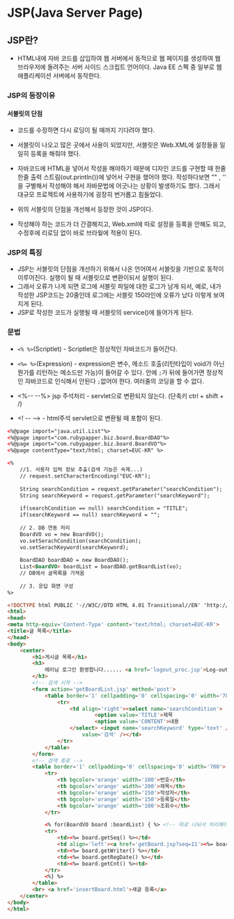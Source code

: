 # JSP(Java Server Page)
## JSP란?
* HTML내에 자바 코드를 삽입하여 웹 서버에서 동적으로 웹 페이지를 생성하여 웹 브라우저에 돌려주는 서버 사이드 스크립트 언어이다.
Java EE 스펙 중 일부로 웹 애플리케이션 서버에서 동작한다.

### JSP의 등장이유
#### 서블릿의 단점
* 코드를 수정하면 다시 로딩이 될 때까지 기다려야 했다.
* 서블릿이 나오고 많은 곳에서 사용이 되었지만, 서블릿은 Web.XML에 설정들을 일일히 등록을 해줘야 했다.
* 자바코드에 HTML을 넣어서 작성을 해야하기 때문에 디자인 코드를 구현할 때 한줄한줄 출력 스트림(out.println())에 넣어서
구현을 했어야 했다. 작성하다보면 "" , '' 을 구별해서 작성해야 해서 자바문법에 어긋나는 상황이 발생하기도 했다.
그래서 대규모 프로젝트에 사용하기에 굉장히 번거롭고 힘들었다.

* 위의 서블릿의 단점을 개선해서 등장한 것이 JSP이다.
* 작성해야 하는 코드가 더 간결해지고, Web.xml에 따로 설정을 등록을 안해도 되고, 수정후에 리로딩 없이 바로 브라웢에 적용이 된다.

### JSP의 특징
* JSP는 서블릿의 단점을 개선하기 위해서 나온 언어여서 서블릿을 기반으로 동작이 이루어진다.
실행이 될 때 서블릿으로 변환이되서 실행이 된다.
* 그래서 오류가 나게 되면 로그에 서블릿 파일에 대한 로그가 남게 되서, 
예로, 내가 작성한 JSP코드는 20줄인데 로그에는 서블릿 150라인에 오류가 났다 이렇게 보여지게 된다.
* JSP로 작성한 코드가 실행될 때 서블릿의 service()에 들어가게 된다.

### 문법
* `<% %>`(Scriptlet) - Scriptlet은 정상적인 자바코드가 들어간다.
* `<%= %>`(Expression) - expression은 변수, 메소드 호출(리턴타입이 void가 아닌 뭔가를 리턴하는 메소드만 가능)이 들어갈 수 있다. 
안에 `;`가 뒤에 들어가면 정상적인 자바코드로 인식해서 안된다 ` ; `없어야 한다. 여러줄의 코딩을 할 수 없다.

* <%-- --%> jsp 주석처리  - servlet으로 변환되지 않는다. (단축키 ctrl + shift + /) 
* <! -- --> - html주석 servlet으로 변환될 때 포함이 된다.

```html
<%@page import="java.util.List"%>
<%@page import="com.rubypapper.biz.board.BoardDAO"%>
<%@page import="com.rubypapper.biz.board.BoardVO"%>
<%@page contentType="text/html; charset=EUC-KR" %>

<%
    //1. 사용자 입력 정보 추출(검색 기능은 숙제...)
	// request.setCharacterEncoding("EUC-KR");
	
	String searchCondition = request.getParameter("searchCondition"); 
	String searchKeyword = request.getParameter("searchKeyword");
	
	if(searchCondition == null) searchCondition = "TITLE";
	if(searchKeyword == null) searchKeyword = "";
	
	// 2. DB 연동 처리
	BoardVO vo = new BoardVO();
	vo.setSerachCondition(searchCondition);
	vo.setSerachKeyword(searchKeyword);
	
	BoardDAO boardDAO = new BoardDAO();
	List<BoardVO> boardList = boardDAO.getBoardList(vo);
	// DB에서 글목록을 가져옴
	
	// 3. 응답 화면 구성
%>

<!DOCTYPE html PUBLIC '-//W3C//DTD HTML 4.01 Transitional//EN' 'http://www.w3.org/TR/html4/loose.dtd'>
<html>
<head>
<meta http-equiv='Content-Type' content='text/html; charset=EUC-KR'>
<title>글 목록</title>
</head>
<body>
	<center>
		<h1>게시글 목록</h1>
		<h3>
			에이님 로그인 환영합니다...... <a href='logout_proc.jsp'>Log-out</a>
		</h3>
		<!-- 검색 시작 -->
		<form action='getBoardList.jsp' method='post'>
			<table border='1' cellpadding='0' cellspacing='0' width='700'>
				<tr>
					<td align='right'><select name='searchCondition'>
							<option value='TITLE'>제목
							<option value='CONTENT'>내용
					</select> <input name='searchKeyword' type='text' /> <input type='submit'
						value='검색' /></td>
				</tr>
			</table>
		</form>
		<!-- 검색 종료 -->
		<table border='1' cellpadding='0' cellspacing='0' width='700'>
			<tr>
				<th bgcolor='orange' width='100'>번호</th>
				<th bgcolor='orange' width='200'>제목</th>
				<th bgcolor='orange' width='150'>작성자</th>
				<th bgcolor='orange' width='150'>등록일</th>
				<th bgcolor='orange' width='100'>조회수</th>
			</tr>

			<% for(BoardVO board :boardList) { %> <!-- 따로 나눠서 처리해야함 -->
			<tr>
				<td><%= board.getSeq() %></td>
				<td align='left'><a href='getBoard.jsp?seq=11'><%= board.getTitle() %></a></td>
				<td><%= board.getWriter() %></td>
				<td><%= board.getRegDate() %></td>
				<td><%= board.getCnt() %><td>
			</tr>
			<%} %>
		</table>
		<br> <a href='insertBoard.html'>새글 등록</a>
	</center>
</body>
</html>
```